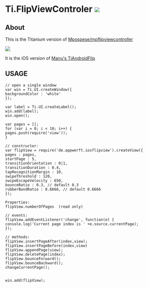 Ti.FlipViewControler ![](https://camo.githubusercontent.com/ecc6562b9e8446bbf967b69b4180fef9080068b3/687474703a2f2f7777772d7374617469632e61707063656c657261746f722e636f6d2f6261646765732f746974616e69756d2d6769742d62616467652d73712e706e67)
====================

About
-----
This is the Titanium version of [Mpospese/mpflipviewcontroller](https://github.com/Mpospese/mpflipviewcontroller)

![](https://raw.githubusercontent.com/AppWerft/TiFlipViewControler/master/flipviewcontroler.gif)

It is the iOS version of [Manu's TiAndroidFlip](https://github.com/manumaticx/TiAndroidFlip)


USAGE
-----

~~~
// open a single window
var win = Ti.UI.createWindow({
backgroundColor : 'white'
});

var label = Ti.UI.createLabel();
win.add(label);
win.open();

var pages = [];
for (var i = 0; i < 10; i++) {
pages.push(require('view'));
}

// constructor:
var flipView = require('de.appwerft.iosflipview').createView({
pages : pages,
startPage : 5,
transitionOrientation : 0|1,
transitionDuration : 0.4,
tapRecognitionMargin : 10,
swipeThreshold : 120,
swipeEscapeVelocity : 650,
bounceRatio : 0.3, // default 0.3
rubberBandRatio : 0.6666, // default 0.6666
});

Properties:
flipView.numberOfPages  (read only)

// events:
flipView.addEventListener('change', function(e) { 
console.log('Current page index is ' +e.source.currentPage);
});

// methods:
flipView.insertPageAfter(index,view);
flipView.insertPageBefore(index,view)
flipView.appendPage(view);
flipView.deletePage(index);
flipView.bounceForward();
flipView.bounceBackward();
changeCurrentPage();


win.add(flipView);
~~~

